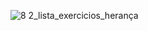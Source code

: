 ![8 2_lista_exercicios_herança](https://github.com/DayanFA/Sistemas-de-Informacao-UFAC/assets/123272343/beb0da51-66b8-45bd-a5a1-ed0b312ac1c3)
